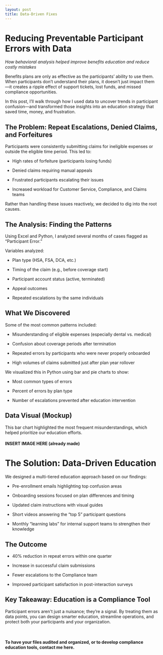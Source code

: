 ```yaml
---
layout: post
title: Data-Driven Fixes
---
```


# Reducing Preventable Participant Errors with Data

*How behavioral analysis helped improve benefits education and reduce costly mistakes*

Benefits plans are only as effective as the participants’ ability to use them. When participants don’t understand their plans, it doesn’t just impact them—it creates a ripple effect of support tickets, lost funds, and missed compliance opportunities.

In this post, I’ll walk through how I used data to uncover trends in participant confusion—and transformed those insights into an education strategy that saved time, money, and frustration.

## The Problem: Repeat Escalations, Denied Claims, and Forfeitures

Participants were consistently submitting claims for ineligible expenses or outside the eligible time period. This led to:

* High rates of forfeiture (participants losing funds)
 
* Denied claims requiring manual appeals
 
* Frustrated participants escalating their issues
 
* Increased workload for Customer Service, Compliance, and Claims teams
 
Rather than handling these issues reactively, we decided to dig into the root causes.

## The Analysis: Finding the Patterns

Using Excel and Python, I analyzed several months of cases flagged as “Participant Error.”

Variables analyzed:

* Plan type (HSA, FSA, DCA, etc.)
 
* Timing of the claim (e.g., before coverage start)
 
* Participant account status (active, terminated)
 
* Appeal outcomes
 
* Repeated escalations by the same individuals

## What We Discovered

Some of the most common patterns included:

* Misunderstanding of eligible expenses (especially dental vs. medical)
 
* Confusion about coverage periods after termination
 
* Repeated errors by participants who were never properly onboarded
 
* High volumes of claims submitted just after plan year rollover
 
We visualized this in Python using bar and pie charts to show:

* Most common types of errors
 
* Percent of errors by plan type
 
* Number of escalations prevented after education intervention

## Data Visual (Mockup)

This bar chart highlighted the most frequent misunderstandings, which helped prioritize our education efforts.

#### INSERT IMAGE HERE (already made)

# The Solution: Data-Driven Education

We designed a multi-tiered education approach based on our findings:

* Pre-enrollment emails highlighting top confusion areas
 
* Onboarding sessions focused on plan differences and timing
 
* Updated claim instructions with visual guides
 
* Short videos answering the “top 5” participant questions
 
* Monthly “learning labs” for internal support teams to strengthen their knowledge

## The Outcome

* 40% reduction in repeat errors within one quarter
 
* Increase in successful claim submissions
 
* Fewer escalations to the Compliance team
 
* Improved participant satisfaction in post-interaction surveys

## Key Takeaway: Education is a Compliance Tool

Participant errors aren't just a nuisance; they’re a signal. By treating them as data points, you can design smarter education, streamline operations, and protect both your participants and your organization.

<br>

#### To have your files audited and organized, or to develop compliance education tools, contact me here.
